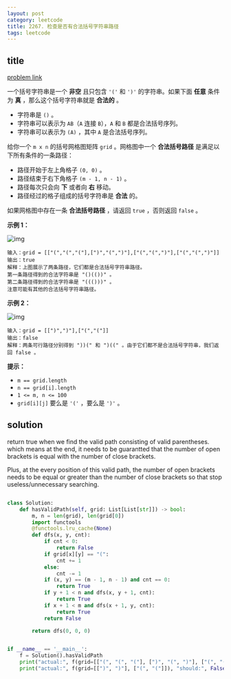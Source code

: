 ```yaml
---
layout: post
category: leetcode
title: 2267. 检查是否有合法括号字符串路径
tags: leetcode
---
```


## title
[problem link](https://leetcode.cn/problems/check-if-there-is-a-valid-parentheses-string-path/)

一个括号字符串是一个 **非空** 且只包含 `'('` 和 `')'` 的字符串。如果下面 **任意** 条件为 **真** ，那么这个括号字符串就是 **合法的** 。

- 字符串是 `()` 。
- 字符串可以表示为 `AB`（`A` 连接 `B`），`A` 和 `B` 都是合法括号序列。
- 字符串可以表示为 `(A)` ，其中 `A` 是合法括号序列。

给你一个 `m x n` 的括号网格图矩阵 `grid` 。网格图中一个 **合法括号路径** 是满足以下所有条件的一条路径：

- 路径开始于左上角格子 `(0, 0)` 。
- 路径结束于右下角格子 `(m - 1, n - 1)` 。
- 路径每次只会向 **下** 或者向 **右** 移动。
- 路径经过的格子组成的括号字符串是 **合法** 的。

如果网格图中存在一条 **合法括号路径** ，请返回 `true` ，否则返回 `false` 。

 

**示例 1：**

![img](https://cdn.jsdelivr.net/gh/mafulong/mdPic@vv10/img/202508301532252.png)

```
输入：grid = [["(","(","("],[")","(",")"],["(","(",")"],["(","(",")"]]
输出：true
解释：上图展示了两条路径，它们都是合法括号字符串路径。
第一条路径得到的合法字符串是 "()(())" 。
第二条路径得到的合法字符串是 "((()))" 。
注意可能有其他的合法括号字符串路径。
```

**示例 2：**

![img](https://cdn.jsdelivr.net/gh/mafulong/mdPic@vv10/img/202508301532374.png)

```
输入：grid = [[")",")"],["(","("]]
输出：false
解释：两条可行路径分别得到 "))(" 和 ")((" 。由于它们都不是合法括号字符串，我们返回 false 。
```

 

**提示：**

- `m == grid.length`
- `n == grid[i].length`
- `1 <= m, n <= 100`
- `grid[i][j]` 要么是 `'('` ，要么是 `')'` 。

## solution

return true when we find the valid path consisting of valid parentheses. which means at the end, it needs to be guarantted that the number of open brackets is equal with the number of close brackets.

Plus, at the every position of this valid path, the number of open brackets needs to be equal or greater than the number of close brackets so that stop useless/unnecessary searching.

```python

class Solution:
    def hasValidPath(self, grid: List[List[str]]) -> bool:
        m, n = len(grid), len(grid[0])
        import functools
        @functools.lru_cache(None)
        def dfs(x, y, cnt):
            if cnt < 0:
                return False
            if grid[x][y] == "(":
                cnt += 1
            else:
                cnt -= 1
            if (x, y) == (m - 1, n - 1) and cnt == 0:
                return True
            if y + 1 < n and dfs(x, y + 1, cnt):
                return True
            if x + 1 < m and dfs(x + 1, y, cnt):
                return True
            return False

        return dfs(0, 0, 0)


if __name__ == '__main__':
    f = Solution().hasValidPath
    print("actual:", f(grid=[["(", "(", "("], [")", "(", ")"], ["(", "(", ")"], ["(", "(", ")"]]), "should:", True)
    print("actual:", f(grid=[[")", ")"], ["(", "("]]), "should:", False)

```


